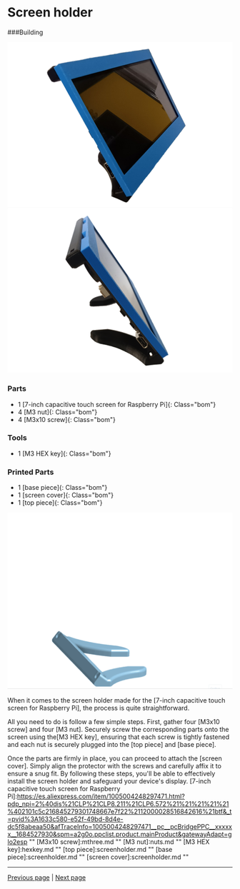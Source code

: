 # Screen holder
###Building

![](images/screens.png "")
![](images/screen.png "")

<div markdown="1" class="pagebom">

### Parts

* 1 [7-inch capacitive touch screen for Raspberry Pi]{: Class="bom"} 
* 4 [M3 nut]{: Class="bom"} 
* 4 [M3x10 screw]{: Class="bom"} 


### Tools

* 1 [M3 HEX key]{: Class="bom"} 


### Printed Parts

* 1 [base piece]{: Class="bom"} 
* 1 [screen cover]{: Class="bom"} 
* 1 [top piece]{: Class="bom"} 


</div>

![](images/screened.gif "")


When it comes to the screen holder made for the [7-inch capacitive touch screen for Raspberry Pi], the process is quite straightforward. 

All you need to do is follow a few simple steps. First, gather four [M3x10 screw] and four [M3 nut]. Securely screw the corresponding parts onto the screen using the[M3 HEX key], ensuring that each screw is tightly fastened and each nut is securely plugged into the [top piece] and [base piece]. 

Once the parts are firmly in place, you can proceed to attach the [screen cover]. 
Simply align the protector with the screws and carefully affix it to ensure a snug fit. By following these steps, you'll be able to effectively install the screen holder and safeguard your device's display.
[7-inch capacitive touch screen for Raspberry Pi]:https://es.aliexpress.com/item/1005004248297471.html?pdp_npi=2%40dis%21CLP%21CLP8.211%21CLP6.572%21%21%21%21%21%402101c5c216845279301748667e7f22%2112000028516842616%21btf&_t=pvid%3A1633c580-e52f-49bd-8d4e-dc5f8abeaa50&afTraceInfo=1005004248297471__pc__pcBridgePPC__xxxxxx__1684527930&spm=a2g0o.ppclist.product.mainProduct&gatewayAdapt=glo2esp ""
[M3x10 screw]:mthree.md ""
[M3 nut]:nuts.md ""
[M3 HEX key]:hexkey.md ""
[top piece]:screenholder.md ""
[base piece]:screenholder.md ""
[screen cover]:screenholder.md ""

---

[Previous page](testpage2.md) | [Next page](Information.md)
